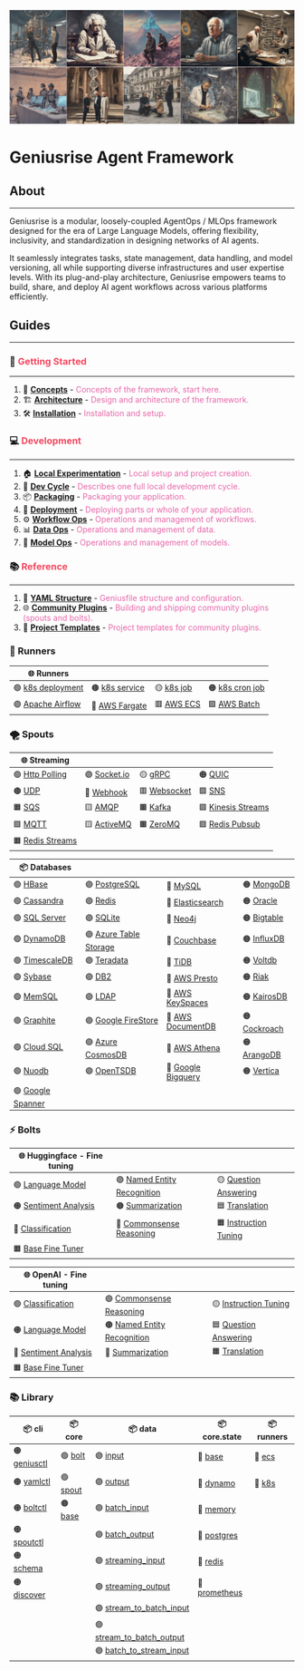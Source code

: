 ![banner](./assets/sc1.jpg)

# Geniusrise Agent Framework

## About

---

Geniusrise is a modular, loosely-coupled AgentOps / MLOps framework designed for the era of Large Language Models, offering flexibility, inclusivity, and standardization in designing networks of AI agents.

It seamlessly integrates tasks, state management, data handling, and model versioning, all while supporting diverse infrastructures and user expertise levels. With its plug-and-play architecture, Geniusrise empowers teams to build, share, and deploy AI agent workflows across various platforms efficiently.

## Guides

---

### 🚀 <span style="color:#f34960">Getting Started</span>

---

1. 📘 [**Concepts**](guides/concepts.md) - <span style="color:#e667aa">Concepts of the framework, start here.</span>
2. 🏗️ [**Architecture**](guides/architecture.md) - <span style="color:#e667aa">Design and architecture of the framework.</span>
3. 🛠️ [**Installation**](guides/installation.md) - <span style="color:#e667aa">Installation and setup.</span>

### 💻 <span style="color:#f34960">Development</span>

---

1. 🏠 [**Local Experimentation**](guides/local.md) - <span style="color:#e667aa">Local setup and project creation.</span>
2. 🔄 [**Dev Cycle**](guides/dev_cycle.md) - <span style="color:#e667aa">Describes one full local development cycle.</span>
3. 📦 [**Packaging**](guides/index.md) - <span style="color:#e667aa">Packaging your application.</span>
4. 🚀 [**Deployment**](guides/index.md) - <span style="color:#e667aa">Deploying parts or whole of your application.</span>
5. ⚙️ [**Workflow Ops**](guides/index.md) - <span style="color:#e667aa">Operations and management of workflows.</span>
6. 📊 [**Data Ops**](guides/index.md) - <span style="color:#e667aa">Operations and management of data.</span>
7. 🤖 [**Model Ops**](guides/index.md) - <span style="color:#e667aa">Operations and management of models.</span>

### 📚 <span style="color:#f34960">Reference</span>

---

1. 📄 [**YAML Structure**](guides/index.md) - <span style="color:#e667aa">Geniusfile structure and configuration.</span>
2. 🌐 [**Community Plugins**](guides/plugins.md) - <span style="color:#e667aa">Building and shipping community plugins (spouts and bolts).</span>
3. 🎨 [**Project Templates**](guides/index.md) - <span style="color:#e667aa">Project templates for community plugins.</span>

### 🏃 Runners

| 🌐 **Runners**                       |                                  |                              |                                   |
| ----------------------------------- | -------------------------------- | ---------------------------- | --------------------------------- |
| 🟢 [k8s deployment](guides/index.md) | 🟤 [k8s service](guides/index.md) | 🟡 [k8s job](guides/index.md) | 🟠 [k8s cron job](guides/index.md) |
| 🟣 [Apache Airflow](guides/index.md) | 🔵 [AWS Fargate](guides/index.md) | 🟥 [AWS ECS](guides/index.md) | 🟩 [AWS Batch](guides/index.md)    |


### 🌪️ Spouts

| 🌐 **Streaming**                            |                                    |                                    |                                          |
| ------------------------------------------ | ---------------------------------- | ---------------------------------- | ---------------------------------------- |
| 🟢 [Http Polling](spouts/http_polling.md)   | 🟣 [Socket.io](spouts/socket.io.md) | 🟡 [gRPC](spouts/grpc.md)           | 🟠 [QUIC](spouts/quic.md)                 |
| 🟤 [UDP](spouts/udp.md)                     | 🔵 [Webhook](spouts/webhook.md)     | 🟥 [Websocket](spouts/websocket.md) | 🟩 [SNS](spouts/sns.md)                   |
| 🟧 [SQS](spouts/sqs.md)                     | 🟨 [AMQP](spouts/amqp.md)           | 🟫 [Kafka](spouts/kafka.md)         | 🟪 [Kinesis Streams](spouts/kinesis.md)   |
| 🟩 [MQTT](spouts/mqtt.md)                   | 🟨 [ActiveMQ](spouts/activemq.md)   | 🟫 [ZeroMQ](spouts/zeromq.md)       | 🟪 [Redis Pubsub](spouts/redis_pubsub.md) |
| 🟧 [Redis Streams](spouts/redis_streams.md) |                                    |                                    |                                          |

| 📦 **Databases**                           |                                                   |                                               |                                       |
| ----------------------------------------- | ------------------------------------------------- | --------------------------------------------- | ------------------------------------- |
| 🟢 [HBase](databases/hbase.md)             | 🟣 [PostgreSQL](databases/postgres.md)             | 🔵 [MySQL](databases/mysql.md)                 | 🟠 [MongoDB](databases/mongodb.md)     |
| 🟢 [Cassandra](databases/cassandra.md)     | 🟣 [Redis](databases/redis.md)                     | 🔵 [Elasticsearch](databases/elasticsearch.md) | 🟠 [Oracle](databases/oracle.md)       |
| 🟢 [SQL Server](databases/sql_server.md)   | 🟣 [SQLite](databases/sqlite.md)                   | 🔵 [Neo4j](databases/neo4j.md)                 | 🟠 [Bigtable](databases/bigtable.md)   |
| 🟢 [DynamoDB](databases/dynamodb.md)       | 🟣 [Azure Table Storage](databases/azure_table.md) | 🔵 [Couchbase](databases/couchbase.md)         | 🟠 [InfluxDB](databases/influxdb.md)   |
| 🟢 [TimescaleDB](databases/timescaledb.md) | 🟣 [Teradata](databases/teradata.md)               | 🔵 [TiDB](databases/tidb.md)                   | 🟠 [Voltdb](databases/voltdb.md)       |
| 🟢 [Sybase](databases/sybase.md)           | 🟣 [DB2](databases/db2.md)                         | 🔵 [AWS Presto](databases/presto.md)           | 🟠 [Riak](databases/riak.md)           |
| 🟢 [MemSQL](databases/memsql.md)           | 🟣 [LDAP](databases/ldap.md)                       | 🔵 [AWS KeySpaces](databases/keyspaces.md)     | 🟠 [KairosDB](databases/kairosdb.md)   |
| 🟢 [Graphite](databases/graphite.md)       | 🟣 [Google FireStore](databases/firestore.md)      | 🔵 [AWS DocumentDB](databases/documentdb.md)   | 🟠 [Cockroach](databases/cockroach.md) |
| 🟢 [Cloud SQL](databases/cloud_sql.md)     | 🟣 [Azure CosmosDB](databases/cosmosdb.md)         | 🔵 [AWS Athena](databases/athena.md)           | 🟠 [ArangoDB](databases/arangodb.md)   |
| 🟢 [Nuodb](databases/nuodb.md)             | 🟣 [OpenTSDB](databases/opentsdb.md)               | 🔵 [Google Bigquery](databases/bigquery.md)    | 🟠 [Vertica](databases/vertica.md)     |
| 🟢 [Google Spanner](databases/spanner.md)  |                                                   |                                               |                                       |

### ⚡ Bolts

| 🌐 **Huggingface - Fine tuning**                                 |                                                                       |                                                                 |
| --------------------------------------------------------------- | --------------------------------------------------------------------- | --------------------------------------------------------------- |
| 🟢 [Language Model](bolts/huggingface/language_model.md)         | 🟣 [Named Entity Recognition](bolts/huggingface/ner.md)                | 🟡 [Question Answering](bolts/huggingface/question_answering.md) |
| 🟠 [Sentiment Analysis](bolts/huggingface/sentiment_analysis.md) | 🟤 [Summarization](bolts/huggingface/summarization.md)                 | 🟦 [Translation](bolts/huggingface/translation.md)               |
| 🔵 [Classification](bolts/huggingface/classification.md)         | 🔴 [Commonsense Reasoning](bolts/huggingface/commonsense_reasoning.md) | 🟧 [Instruction Tuning](bolts/huggingface/instruction_tuning.md) |
| 🟧 [Base Fine Tuner](bolts/huggingface/base.md)                  |                                                                       |                                                                 |

| 🌐 **OpenAI - Fine tuning**                                 |                                                                  |                                                            |
| ---------------------------------------------------------- | ---------------------------------------------------------------- | ---------------------------------------------------------- |
| 🟢 [Classification](bolts/openai/classification.md)         | 🟣 [Commonsense Reasoning](bolts/openai/commonsense_reasoning.md) | 🟡 [Instruction Tuning](bolts/openai/instruction_tuning.md) |
| 🟠 [Language Model](bolts/openai/language_model.md)         | 🟤 [Named Entity Recognition](bolts/openai/ner.md)                | 🟦 [Question Answering](bolts/openai/question_answering.md) |
| 🔵 [Sentiment Analysis](bolts/openai/sentiment_analysis.md) | 🔴 [Summarization](bolts/openai/summarization.md)                 | 🟧 [Translation](bolts/openai/translation.md)               |
| 🟧 [Base Fine Tuner](bolts/openai/base.md)                  |                                                                  |                                                            |

### 📚 Library

| 📦 **cli**                            | 📦 **core**                       | 📦 **data**                                                           | 📦 **core.state**                              | 📦 **runners**                  |
| ------------------------------------ | -------------------------------- | -------------------------------------------------------------------- | --------------------------------------------- | ------------------------------ |
| 🟠 [geniusctl](core/cli_geniusctl.md) | 🟢 [bolt](core/core_bolt.md)      | 🟣 [input](core/core_data_input.md)                                   | 🔴 [base](core/core_state_base.md)             | 🔵 [ecs](core/core_task_ecs.md) |
| 🟠 [yamlctl](core/cli_yamlctl.md)     | 🟢 [spout](core/core_spout.md)    | 🟣 [output](core/core_data_output.md)                                 | 🔴 [dynamo](core/core_state_dynamo.md)         | 🔵 [k8s](core/core_task_k8s.md) |
| 🟠 [boltctl](core/cli_boltctl.md)     | 🟤 [base](core/core_task_base.md) | 🟣 [batch_input](core/core_data_batch_input.md)                       | 🔴 [memory](core/core_state_memory.md)         |                                |
| 🟠 [spoutctl](core/cli_spoutctl.md)   |                                  | 🟣 [batch_output](core/core_data_batch_output.md)                     | 🔴 [postgres](core/core_state_postgres.md)     |                                |
| 🟠 [schema](core/cli_schema.md)       |                                  | 🟣 [streaming_input](core/core_data_streaming_input.md)               | 🔴 [redis](core/core_state_redis.md)           |                                |
| 🟠 [discover](core/cli_discover.md)   |                                  | 🟣 [streaming_output](core/core_data_streaming_output.md)             | 🔴 [prometheus](core/core_state_prometheus.md) |                                |
|                                      |                                  | 🟣 [stream_to_batch_input](core/core_data_stream_to_batch_input.md)   |                                               |                                |
|                                      |                                  | 🟣 [stream_to_batch_output](core/core_data_stream_to_batch_output.md) |                                               |                                |
|                                      |                                  | 🟣 [batch_to_stream_input](core/core_data_batch_to_stream_input.md)   |                                               |                                |

